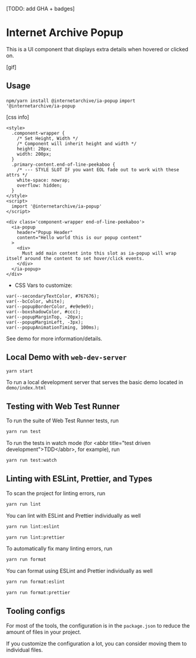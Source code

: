[TODO: add GHA + badges]
# Internet Archive Popup

This is a UI component that displays extra details when hovered or clicked on.

[gif]

## Usage

`npm/yarn install @internetarchive/ia-popup`
`import '@internetarchive/ia-popup`

[css info]
```
<style>
  .component-wrapper {
    /* Set Height, Width */
    /* Component will inherit height and width */
    height: 20px;
    width: 200px;
  }
  .primary-content.end-of-line-peekaboo {
    /* --- STYLE SLOT IF you want EOL fade out to work with these attrs */
    white-space: nowrap;
    overflow: hidden;
  }
</style>
<script>
  import '@internetarchive/ia-popup'
</script>

<div class='component-wrapper end-of-line-peekaboo'>
  <ia-popup
    header="Popup Header"
    content="Hello world this is our popup content"
  >
    <div>
      Must add main content into this slot as ia-popup will wrap itself around the content to set hover/click events.
    </div>
  </ia-popup>
</div>
```
+ CSS Vars to customize:

```
var(--secondaryTextColor, #767676);
var(--bcColor, white);
var(--popupBorderColor, #e9e9e9);
var(--boxshadowColor, #ccc);
var(--popupMarginTop, -20px);
var(--popupMarginLeft, -3px);
var(--popupAnimationTiming, 100ms);
```

See demo for more information/details.

## Local Demo with `web-dev-server`
```bash
yarn start
```
To run a local development server that serves the basic demo located in `demo/index.html`

## Testing with Web Test Runner
To run the suite of Web Test Runner tests, run
```bash
yarn run test
```

To run the tests in watch mode (for &lt;abbr title=&#34;test driven development&#34;&gt;TDD&lt;/abbr&gt;, for example), run

```bash
yarn run test:watch
```

## Linting with ESLint, Prettier, and Types
To scan the project for linting errors, run
```bash
yarn run lint
```

You can lint with ESLint and Prettier individually as well
```bash
yarn run lint:eslint
```
```bash
yarn run lint:prettier
```

To automatically fix many linting errors, run
```bash
yarn run format
```

You can format using ESLint and Prettier individually as well
```bash
yarn run format:eslint
```
```bash
yarn run format:prettier
```

## Tooling configs

For most of the tools, the configuration is in the `package.json` to reduce the amount of files in your project.

If you customize the configuration a lot, you can consider moving them to individual files.

